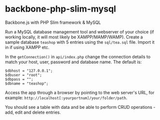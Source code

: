backbone-php-slim-mysql
=======================

Backbone.js with PHP Slim framework &amp; MySQL

Run a MySQL database management tool and webserver of your choice (if working locally, it will most likely be XAMPP/MAMP/WAMP). Create a sample database  `teashop` with 5 entries using the `sql/tea.sql` file. Import it in if using XAMPP etc. 

In the `getConnection()` in `api/index.php` change the connection details to match your host, user, password and database name. The default is:

	$dbhost = "127.0.0.1";
	$dbuser = "root";
	$dbpass = "";
	$dbname = "teashop";


Access the app through a browser by pointing to the web server's URL, for example:
`http://localhost[:yourportnum]/your/folder/path`.

You should see a table with data and be able to perform CRUD operations - add, edit and delete entries.
